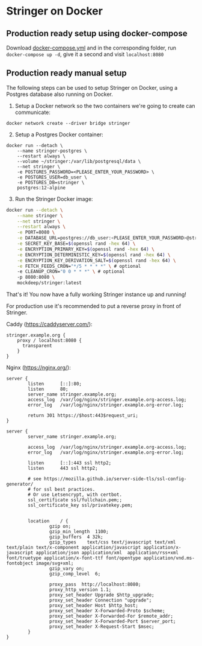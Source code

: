 # Stringer on Docker

## Production ready setup using docker-compose

Download [docker-compose.yml](../docker-compose.yml) and in the corresponding folder, run `docker-compose up -d`, give it a second and visit `localhost:8080`

## Production ready manual setup

The following steps can be used to setup Stringer on Docker, using a Postgres database also running on Docker.

1. Setup a Docker network so the two containers we're going to create can communicate:

```Sh
docker network create --driver bridge stringer
```

2. Setup a Postgres Docker container:

```Sh
docker run --detach \
    --name stringer-postgres \
    --restart always \
    --volume ~/stringer:/var/lib/postgresql/data \
    --net stringer \
    -e POSTGRES_PASSWORD=<PLEASE_ENTER_YOUR_PASSWORD> \
    -e POSTGRES_USER=db_user \
    -e POSTGRES_DB=stringer \
    postgres:12-alpine
```

3. Run the Stringer Docker image:

```sh
docker run --detach \
    --name stringer \
    --net stringer \
    --restart always \
    -e PORT=8080 \
    -e DATABASE_URL=postgres://db_user:<PLEASE_ENTER_YOUR_PASSWORD>@stringer-postgres/stringer \
    -e SECRET_KEY_BASE=$(openssl rand -hex 64) \
    -e ENCRYPTION_PRIMARY_KEY=$(openssl rand -hex 64) \
    -e ENCRYPTION_DETERMINISTIC_KEY=$(openssl rand -hex 64) \
    -e ENCRYPTION_KEY_DERIVATION_SALT=$(openssl rand -hex 64) \
    -e FETCH_FEEDS_CRON="*/5 * * * *" \ # optional
    -e CLEANUP_CRON="0 0 * * *" \ # optional
    -p 8080:8080 \
    mockdeep/stringer:latest
```

That's it! You now have a fully working Stringer instance up and running!

For production use it's recommended to put a reverse proxy in front of Stringer.

Caddy (https://caddyserver.com/):

```
stringer.example.org {
	proxy / localhost:8080 {
      transparent
	}
}
```

Nginx (https://nginx.org/):

```
server {
        listen      [::]:80;
        listen      80;
        server_name stringer.example.org;
        access_log  /var/log/nginx/stringer.example.org-access.log;
        error_log   /var/log/nginx/stringer.example.org-error.log;

        return 301 https://$host:443$request_uri;
}

server {
        server_name stringer.example.org;

        access_log  /var/log/nginx/stringer.example.org-access.log;
        error_log   /var/log/nginx/stringer.example.org-error.log;

        listen      [::]:443 ssl http2;
        listen      443 ssl http2;

        # see https://mozilla.github.io/server-side-tls/ssl-config-generator/
        # for ssl best practices.
        # Or use Letsencrypt, with certbot.
        ssl_certificate ssl/fullchain.pem;;
        ssl_certificate_key ssl/privatekey.pem;
		

        location    / {
                gzip on;
                gzip_min_length  1100;
                gzip_buffers  4 32k;
                gzip_types    text/css text/javascript text/xml text/plain text/x-component application/javascript application/x-javascript application/json application/xml  application/rss+xml font/truetype application/x-font-ttf font/opentype application/vnd.ms-fontobject image/svg+xml;
                gzip_vary on;
                gzip_comp_level  6;

                proxy_pass  http://localhost:8080;
                proxy_http_version 1.1;
                proxy_set_header Upgrade $http_upgrade;
                proxy_set_header Connection "upgrade";
                proxy_set_header Host $http_host;
                proxy_set_header X-Forwarded-Proto $scheme;
                proxy_set_header X-Forwarded-For $remote_addr;
                proxy_set_header X-Forwarded-Port $server_port;
                proxy_set_header X-Request-Start $msec;
        }
}
```
